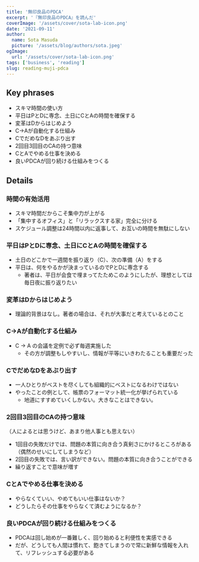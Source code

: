 ```yaml
---
title: '無印良品のPDCA'
excerpt: '『無印良品のPDCA』を読んだ'
coverImage: '/assets/cover/sota-lab-icon.png'
date: '2021-09-11'
author:
  name: Sota Masuda
  picture: '/assets/blog/authors/sota.jpeg'
ogImage:
  url: '/assets/cover/sota-lab-icon.png'
tags: ['business', 'reading']
slug: reading-muji-pdca
---
```



## Key phrases

- スキマ時間の使い方
- 平日はPとDに専念、土日にCとAの時間を確保する
- 変革はDからはじめよう
- C→Aが自動化する仕組み
- CでだめなDをあぶり出す
- 2回目3回目のCAの持つ意味
- CとAでやめる仕事を決める
- 良いPDCAが回り続ける仕組みをつくる

## Details

### 時間の有効活用

- スキマ時間だからこそ集中力が上がる
- 「集中するオフィス」と「リラックスする家」完全に分ける
- スケジュール調整は24時間以内に返事して、お互いの時間を無駄にしない

### 平日はPとDに専念、土日にCとAの時間を確保する

- 土日のどこかで一週間を振り返り（C）、次の準備（A）をする
- 平日は、何をやるかが決まっているのでPとDに専念する
    - 著者は、平日が会食で埋まってたためこのようにしたが、理想としては毎日夜に振り返りたい

### 変革はDからはじめよう

- 理論的背景はなし。著者の場合は、それが大事だと考えているとのこと

### C→Aが自動化する仕組み

- C → A の会議を定例で必ず毎週実施した
    - その方が調整もしやすいし、情報が平等にいきわたることも重要だった

### CでだめなDをあぶり出す

- 一人ひとりがベストを尽くしても組織的にベストになるわけではない
- やったことの例として、帳票のフォーマット統一化が挙げられている
    - 地道にすすめていくしかない。大きなことはできない。

### 2回目3回目のCAの持つ意味

（人によるとは思うけど、あまり他人事とも思えない）

- 1回目の失敗だけでは、問題の本質に向き合う真剣さにかけるところがある（偶然のせいにしてしまうなど）
- 2回目の失敗では、言い訳ができない。問題の本質に向き合うことができる
- 繰り返すことで意味が増す

### CとAでやめる仕事を決める

- やらなくていい、やめてもいい仕事はないか？
- どうしたらその仕事をやらなくて済むようになるか？

### 良いPDCAが回り続ける仕組みをつくる

- PDCAは回し始めが一番難しく、回り始めると利便性を実感できる
- だが、どうしても人間は慣れて、飽きてしまうので常に新鮮な情報を入れて、リフレッシュする必要がある